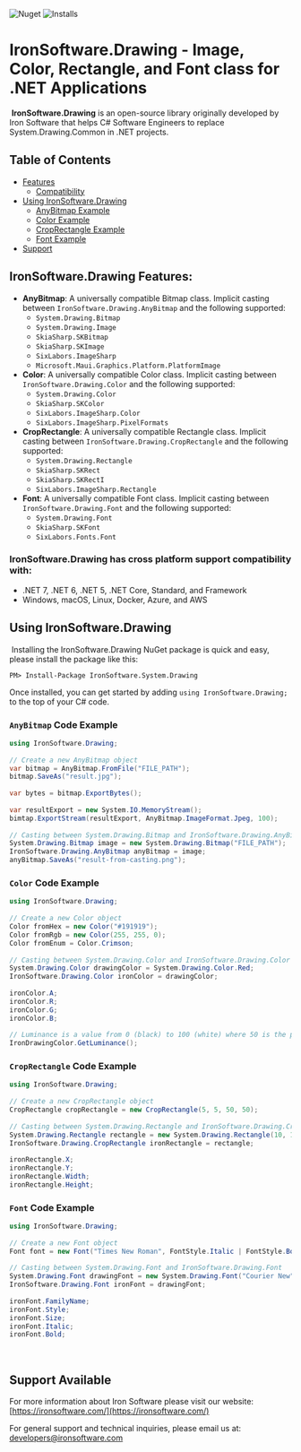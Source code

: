 ![Nuget](https://img.shields.io/nuget/v/IronSoftware.System.Drawing?color=informational&label=latest)  ![Installs](https://img.shields.io/nuget/dt/IronSoftware.System.Drawing?color=informational&label=installs&logo=nuget)
# IronSoftware.Drawing - Image, Color, Rectangle, and Font class for .NET Applications
​
**IronSoftware.Drawing** is an open-source library originally developed by Iron Software that helps C# Software Engineers to replace System.Drawing.Common in .NET projects.
​
## Table of Contents

- [Features](#ironsoftwaredrawing-features)
  - [Compatibility](#ironsoftwaredrawing-has-cross-platform-support-compatibility-with)
- [Using IronSoftware.Drawing](#using-ironsoftwaredrawing)
  - [AnyBitmap Example](#anybitmap-code-example)
  - [Color Example](#color-code-example)
  - [CropRectangle Example](#croprectangle-code-example)
  - [Font Example](#font-code-example)
- [Support](#support-available)

## IronSoftware.Drawing Features:
- **AnyBitmap**: A universally compatible Bitmap class. Implicit casting between `IronSoftware.Drawing.AnyBitmap` and the following supported:
  - `System.Drawing.Bitmap`
  - `System.Drawing.Image`
  - `SkiaSharp.SKBitmap`
  - `SkiaSharp.SKImage`
  - `SixLabors.ImageSharp`
  - `Microsoft.Maui.Graphics.Platform.PlatformImage`
- **Color**: A universally compatible Color class. Implicit casting between `IronSoftware.Drawing.Color` and the following supported:
  - `System.Drawing.Color`
  - `SkiaSharp.SKColor`
  - `SixLabors.ImageSharp.Color`
  - `SixLabors.ImageSharp.PixelFormats`
- **CropRectangle**: A universally compatible Rectangle class. Implicit casting between `IronSoftware.Drawing.CropRectangle` and the following supported:
  - `System.Drawing.Rectangle`
  - `SkiaSharp.SKRect`
  - `SkiaSharp.SKRectI`
  - `SixLabors.ImageSharp.Rectangle`
- **Font**: A universally compatible Font class. Implicit casting between `IronSoftware.Drawing.Font` and the following supported:
  - `System.Drawing.Font`
  - `SkiaSharp.SKFont`
  - `SixLabors.Fonts.Font`
​
### IronSoftware.Drawing has cross platform support compatibility with:
- .NET 7, .NET 6, .NET 5, .NET Core, Standard, and Framework
- Windows, macOS, Linux, Docker, Azure, and AWS
​
## Using IronSoftware.Drawing
​
Installing the IronSoftware.Drawing NuGet package is quick and easy, please install the package like this:
```
PM> Install-Package IronSoftware.System.Drawing
```
Once installed, you can get started by adding `using IronSoftware.Drawing;` to the top of your C# code.
### `AnyBitmap` Code Example
```csharp
using IronSoftware.Drawing;
​
// Create a new AnyBitmap object
var bitmap = AnyBitmap.FromFile("FILE_PATH");
bitmap.SaveAs("result.jpg");
​
var bytes = bitmap.ExportBytes();
​
var resultExport = new System.IO.MemoryStream();
bimtap.ExportStream(resultExport, AnyBitmap.ImageFormat.Jpeg, 100);
​
// Casting between System.Drawing.Bitmap and IronSoftware.Drawing.AnyBitmap
System.Drawing.Bitmap image = new System.Drawing.Bitmap("FILE_PATH");
IronSoftware.Drawing.AnyBitmap anyBitmap = image;
anyBitmap.SaveAs("result-from-casting.png");
```
### `Color` Code Example
```csharp
using IronSoftware.Drawing;
​
// Create a new Color object
Color fromHex = new Color("#191919");
Color fromRgb = new Color(255, 255, 0);
Color fromEnum = Color.Crimson;
​
// Casting between System.Drawing.Color and IronSoftware.Drawing.Color
System.Drawing.Color drawingColor = System.Drawing.Color.Red;
IronSoftware.Drawing.Color ironColor = drawingColor;
​
ironColor.A;
ironColor.R;
ironColor.G;
ironColor.B;
​
// Luminance is a value from 0 (black) to 100 (white) where 50 is the perceptual "middle grey"
IronDrawingColor.GetLuminance();
```
### `CropRectangle` Code Example
```csharp
using IronSoftware.Drawing;
​
// Create a new CropRectangle object
CropRectangle cropRectangle = new CropRectangle(5, 5, 50, 50);
​
// Casting between System.Drawing.Rectangle and IronSoftware.Drawing.CropRectangle
System.Drawing.Rectangle rectangle = new System.Drawing.Rectangle(10, 10, 150, 150);
IronSoftware.Drawing.CropRectangle ironRectangle = rectangle;
​
ironRectangle.X;
ironRectangle.Y;
ironRectangle.Width;
ironRectangle.Height;
```
### `Font` Code Example
```csharp
using IronSoftware.Drawing;
​
// Create a new Font object
Font font = new Font("Times New Roman", FontStyle.Italic | FontStyle.Bold, 30);
​
// Casting between System.Drawing.Font and IronSoftware.Drawing.Font
System.Drawing.Font drawingFont = new System.Drawing.Font("Courier New", 30);
IronSoftware.Drawing.Font ironFont = drawingFont;
​
ironFont.FamilyName;
ironFont.Style;
ironFont.Size;
ironFont.Italic;
ironFont.Bold;
```
​
## Support Available

For more information about Iron Software please visit our website: [https://ironsoftware.com/](https://ironsoftware.com/)

For general support and technical inquiries, please email us at: developers@ironsoftware.com

